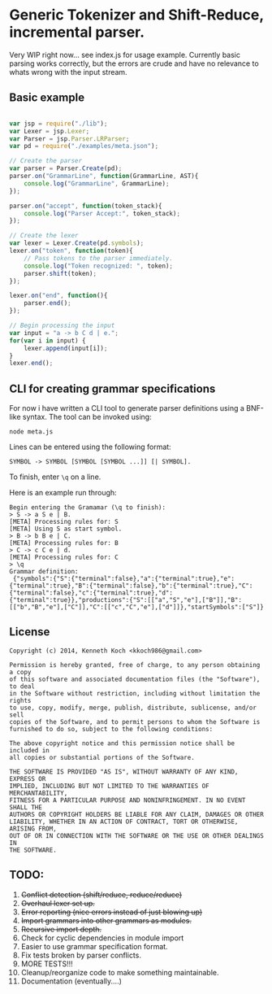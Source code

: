 
# Generic Tokenizer and Shift-Reduce, incremental parser.

Very WIP right now... see index.js for usage example. 
Currently basic parsing works correctly, but the errors are crude and have no relevance to 
whats wrong with the input stream.

## Basic example

```javascript

var jsp = require("./lib");
var Lexer = jsp.Lexer;
var Parser = jsp.Parser.LRParser;
var pd = require("./examples/meta.json");

// Create the parser
var parser = Parser.Create(pd);
parser.on("GrammarLine", function(GrammarLine, AST){
	console.log("GrammarLine", GrammarLine);
});

parser.on("accept", function(token_stack){
	console.log("Parser Accept:", token_stack);
});

// Create the lexer
var lexer = Lexer.Create(pd.symbols);
lexer.on("token", function(token){
	// Pass tokens to the parser immediately.
	console.log("Token recognized: ", token);
	parser.shift(token);
});

lexer.on("end", function(){
	parser.end();
});

// Begin processing the input
var input = "a -> b C d | e.";
for(var i in input) {
	lexer.append(input[i]);
}
lexer.end();
```

## CLI for creating grammar specifications

For now i have written a CLI tool to generate parser definitions using a BNF-like syntax. 
The tool can be invoked using:

```
node meta.js
```
Lines can be entered using the following format:

```
SYMBOL -> SYMBOL [SYMBOL [SYMBOL ...]] [| SYMBOL].
```

To finish, enter `\q` on a line.

Here is an example run through:

```
Begin entering the Gramamar (\q to finish):
> S -> a S e | B.
[META] Processing rules for: S
[META] Using S as start symbol.
> B -> b B e | C.
[META] Processing rules for: B
> C -> c C e | d.
[META] Processing rules for: C
> \q
Grammar definition:
 {"symbols":{"S":{"terminal":false},"a":{"terminal":true},"e":{"terminal":true},"B":{"terminal":false},"b":{"terminal":true},"C":{"terminal":false},"c":{"terminal":true},"d":{"terminal":true}},"productions":{"S":[["a","S","e"],["B"]],"B":[["b","B","e"],["C"]],"C":[["c","C","e"],["d"]]},"startSymbols":["S"]}
```

## License
	Copyright (c) 2014, Kenneth Koch <kkoch986@gmail.com>

	Permission is hereby granted, free of charge, to any person obtaining a copy
	of this software and associated documentation files (the "Software"), to deal
	in the Software without restriction, including without limitation the rights
	to use, copy, modify, merge, publish, distribute, sublicense, and/or sell
	copies of the Software, and to permit persons to whom the Software is
	furnished to do so, subject to the following conditions:

	The above copyright notice and this permission notice shall be included in
	all copies or substantial portions of the Software.

	THE SOFTWARE IS PROVIDED "AS IS", WITHOUT WARRANTY OF ANY KIND, EXPRESS OR
	IMPLIED, INCLUDING BUT NOT LIMITED TO THE WARRANTIES OF MERCHANTABILITY,
	FITNESS FOR A PARTICULAR PURPOSE AND NONINFRINGEMENT. IN NO EVENT SHALL THE
	AUTHORS OR COPYRIGHT HOLDERS BE LIABLE FOR ANY CLAIM, DAMAGES OR OTHER
	LIABILITY, WHETHER IN AN ACTION OF CONTRACT, TORT OR OTHERWISE, ARISING FROM,
	OUT OF OR IN CONNECTION WITH THE SOFTWARE OR THE USE OR OTHER DEALINGS IN
	THE SOFTWARE.

## TODO:

1. ~~Conflict detection (shift/reduce, reduce/reduce)~~
1. ~~Overhaul lexer set up.~~
1. ~~Error reporting (nice errors instead of just blowing up)~~
1. ~~Import grammars into other grammars as modules.~~
1. ~~Recursive import depth.~~
1. Check for cyclic dependencies in module import
1. Easier to use grammar specification format.
1. Fix tests broken by parser conflicts.
1. MORE TESTS!!!
1. Cleanup/reorganize code to make something maintainable.
1. Documentation (eventually....)
